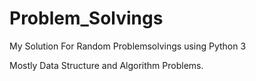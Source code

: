 # Problem_Solvings
My Solution For Random Problemsolvings using Python 3


Mostly Data Structure and Algorithm Problems.